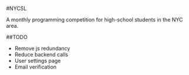 #NYCSL

A monthly programming competition for high-school students in the NYC area.

##TODO

- Remove js redundancy
- Reduce backend calls
- User settings page
- Email verification
